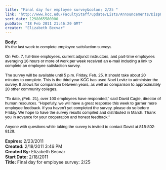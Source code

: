 ```yaml
---
title: "Final day for employee survey&colon; 2/25 "
link: "http://www.kcc.edu/FacultyStaff/update/Lists/Announcements/DispForm.aspx?ID=133"
sort_date: 1298065580000
pubDate: "18 Feb 2011 21:46:20 GMT"
creator: "Elizabeth Becvar"
---
```


<div><b>Body:</b> <div class=ExternalClassF7799711C1704EBD95424397ABD4110B>
<div>
<p class=MsoNormal style="margin:0in 0in 0pt"><span style="color:black;font-family:'Arial','sans-serif'"></span></p>
<p class=MsoNormal style="margin:0in 0in 0pt"><span style="color:black;font-family:'Arial','sans-serif'"><font size=2>It's the last week to complete employee satisfaction surveys.</font></span></p><span style="color:black;font-family:'Arial','sans-serif'">
<p class=MsoNormal style="margin:0in 0in 0pt"><br><font size=2>On Feb. 7, full-time employees, current adjunct instructors, and part-time employees averaging 16 hours or more of work per week received an e-mail including a link to complete an employee satisfaction survey.</font></p>
<p class=MsoNormal style="margin:0in 0in 0pt"><br><font size=2>The survey will be available until 5 p.m. Friday, Feb. 25. It should take about 20 minutes to complete. This is the third year KCC has used Noel Levitz to administer the survey. It allows for comparison between years, as well as comparison to approximately 20 other community colleges. </font></p>
<p class=MsoNormal style="margin:0in 0in 0pt"><br><font size=2>&quot;To date, (Feb. 21), over 100 employees have responded,&quot; said David Cagle, director of human resources. &quot;Hopefully, we will have a great response this week to garner more employee feedback. If you haven't yet completed the survey, please do so before Friday. We hope to have the survey results compiled and distributed in March. Thank you in advance for your cooperation and honest feedback.&quot; </font></p>
<p class=MsoNormal style="margin:0in 0in 0pt"><br><font size=2>Anyone with questions while taking the survey is invited to contact David at 815-802-8128. </font></span></p>
<p class=MsoNormal style="margin:0in 0in 0pt"><span><font face="Times New Roman" size=2></font></span> </p></div></div></div>
<div><b>Expires:</b> 2/23/2011</div>
<div><b>Created:</b> 2/18/2011 3:46 PM</div>
<div><b>Created By:</b> Elizabeth Becvar</div>
<div><b>Start Date:</b> 2/18/2011</div>
<div><b>Title:</b> Final day for employee survey: 2/25 </div>
